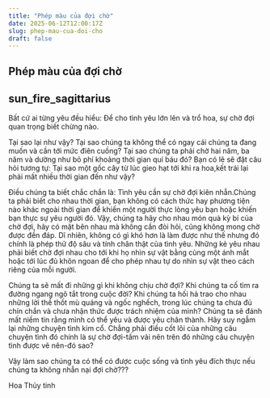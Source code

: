 ```yaml
---
title: "Phép màu của đợi chờ"
date: 2025-06-12T12:00:17Z
slug: phep-mau-cua-doi-cho
draft: false
---
```


## Phép màu của đợi chờ

## sun_fire_sagittarius

Bất cứ ai từng yêu đều hiểu: Để cho tình yêu lớn lên và trổ hoa, sự chờ đợi quan trọng biết chừng nào.
 
Tại sao lại như vậy? Tại sao chúng ta không thể có ngay cái chúng ta đang muốn và cần tới mức điên cuồng? Tại sao chúng ta phải chờ hai năm, ba năm và dường như bỏ phí khoảng thời gian quí báu đó? Bạn có lẽ sẽ đặt câu hỏi tương tự: Tại sao một gốc cây từ lúc gieo hạt tới khi ra hoa,kết trái lại phải mất nhiều thời gian đến như vậy?
 
Điều chúng ta biết chắc chắn là: Tình yêu cần sự chờ đợi kiên nhẫn.Chúng ta phải biết cho nhau thời gian, bạn không có cách thức hay phương tiện nào khác ngoài thời gian để khiến một người thực lòng yêu bạn hoặc khiến bạn thực sự yêu người đó. Vậy, chúng ta hãy cho nhau món quà kỳ bí của chờ đợi, hãy có mặt bên nhau mà không cần đòi hỏi, cũng không mong chờ được đền đáp. Dĩ nhiên, không có gì khó hơn là làm được như thế nhưng đó chính là phép thử độ sâu và tính chân thật của tình yêu. Những kẻ yêu nhau phải biết chờ đợi nhau cho tới khi họ nhìn sự vật bằng cùng một ánh mắt hoặc tới lúc đủ khôn ngoan để cho phép nhau tự do nhìn sự vật theo cách riêng của mỗi người.
 
Chúng ta sẽ mất đi những gì khi không chịu chờ đợi? Khi chúng ta cố tìm ra đường ngang ngõ tắt trong cuộc đời? Khi chúng ta hối hả trao cho nhau những lời thề thốt mù quáng và ngốc nghếch, trong lúc chúng ta chưa đủ chín chắn và chưa nhận thức được trách nhiệm của mình? Chúng ta sẽ đánh mất niềm tin rằng mình có thể yêu và được yêu chân thành. Hãy suy ngẫm lại những chuyện tình kim cổ. Chẳng phải điều cốt lõi của những câu chuyện tình đó chính là sự chờ đợi-tấm vải nên trên đó những câu chuyện tình được vẽ nên-đó sao?
 
Vậy làm sao chúng ta có thể có được cuộc sống và tình yêu đích thực nếu chúng ta không nhẫn nại đợi chờ???

Hoa Thủy tinh